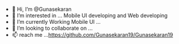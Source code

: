 - 👋 Hi, I’m @Gunasekaran
- 👀 I’m interested in ... Mobile UI developing and Web developing 
- 🌱 I’m currently Working Mobile UI ...
- 💞️ I’m looking to collaborate on ...
- 📫  reach me ...https://github.com/Gunasekaran19/Gunasekaran19

